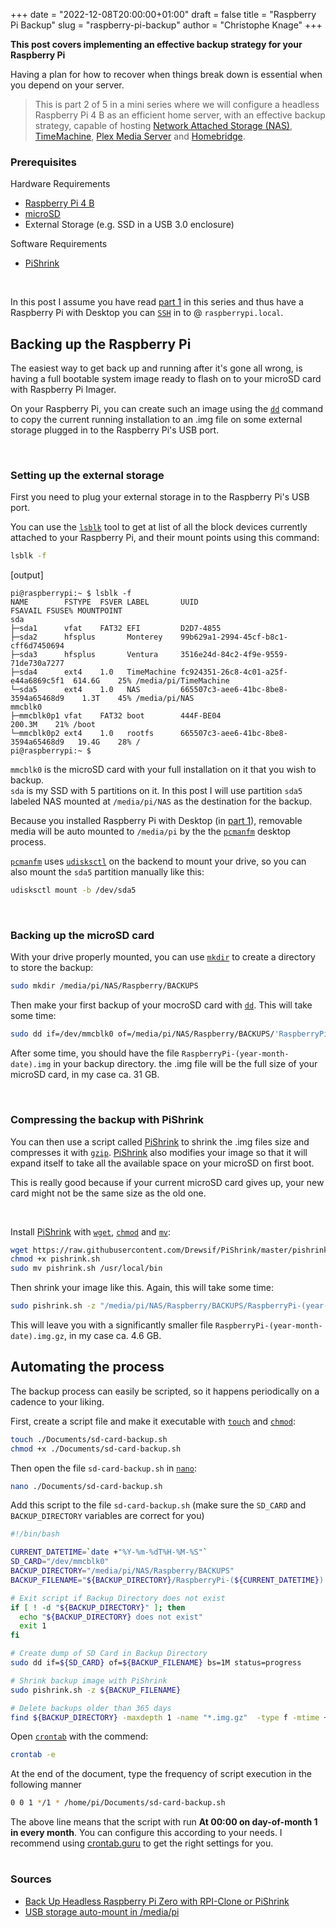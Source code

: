 +++
date = "2022-12-08T20:00:00+01:00"
draft = false
title = "Raspberry Pi Backup"
slug = "raspberry-pi-backup"
author = "Christophe Knage"
+++

**This post covers implementing an effective backup strategy for your Raspberry Pi**

Having a plan for how to recover when things break down is essential when you depend on your server.

> This is part 2 of 5 in a mini series where we will configure a headless Raspberry Pi 4 B as an efficient home server, with an effective backup strategy, capable of hosting <a href="https://en.wikipedia.org/wiki/Network-attached_storage" target="_blank">Network Attached Storage (NAS)</a>, <a href="https://support.apple.com/en-gb/HT201250" target="_blank">TimeMachine</a>, <a href="https://www.plex.tv" target="_blank">Plex Media Server</a> and <a href="https://homebridge.io" target="_blank">Homebridge</a>.

### Prerequisites

Hardware Requirements
- <a href="https://www.raspberrypi.com/products/raspberry-pi-4-model-b/" target="_blank">Raspberry Pi 4 B</a>
- <a href="https://www.raspberrypi.com/documentation/computers/getting-started.html#sd-cards" target="_blank">microSD</a>
- External Storage (e.g. SSD in a USB 3.0 enclosure)

Software Requirements
- <a href="https://github.com/Drewsif/PiShrink" target="_blank">PiShrink</a>

<br/>

In this post I assume you have read [part 1]({{<relref"/blog/01-raspberry-pi-headless-setup">}} "Headless Raspberry Pi Server") in this series and thus have a Raspberry Pi with Desktop you can <a href="https://manpages.debian.org/bullseye/openssh-client/ssh.1.en.html" target="_blank" class="code-doc">`SSH`</a> in to @ `raspberrypi.local`.

## Backing up the Raspberry Pi

The easiest way to get back up and running after it's gone all wrong, is having a full bootable system image ready to flash on to your microSD card with Raspberry Pi Imager.

On your Raspberry Pi, you can create such an image using the <a href="https://manpages.debian.org/bullseye/coreutils/dd.1.en.html" target="_blank" class="code-doc">`dd`</a> command to copy the current running installation to an .img file on some external storage plugged in to the Raspberry Pi's USB port.

<br/>

### Setting up the external storage

First you need to plug your external storage in to the Raspberry Pi's USB port.  

You can use the <a href="https://manpages.debian.org/bullseye/util-linux/lsblk.8.en.html" target="_blank" class="code-doc">`lsblk`</a> tool to get at list of all the block devices currently attached to your Raspberry Pi, and their mount points using this command:
```bash
lsblk -f
```
[output]
```
pi@raspberrypi:~ $ lsblk -f
NAME        FSTYPE  FSVER LABEL       UUID                                 FSAVAIL FSUSE% MOUNTPOINT
sda                                                                                       
├─sda1      vfat    FAT32 EFI         D2D7-4855                                           
├─sda2      hfsplus       Monterey    99b629a1-2994-45cf-b8c1-cff6d7450694                
├─sda3      hfsplus       Ventura     3516e24d-84c2-4f9e-9559-71de730a7277                
├─sda4      ext4    1.0   TimeMachine fc924351-26c8-4c01-a25f-e44a6869c5f1  614.6G    25% /media/pi/TimeMachine
└─sda5      ext4    1.0   NAS         665507c3-aee6-41bc-8be8-3594a65468d9    1.3T    45% /media/pi/NAS
mmcblk0                                                                                   
├─mmcblk0p1 vfat    FAT32 boot        444F-BE04                             200.3M    21% /boot
└─mmcblk0p2 ext4    1.0   rootfs      665507c3-aee6-41bc-8be8-3594a65468d9   19.4G    28% /
pi@raspberrypi:~ $ 
```

`mmcblk0` is the microSD card with your full installation on it that you wish to backup.  
`sda` is my SSD with 5 partitions on it. In this post I will use partition `sda5` labeled NAS mounted at `/media/pi/NAS` as the destination for the backup.

Because you installed Raspberry Pi with Desktop (in [part 1]({{<relref"/blog/01-raspberry-pi-headless-setup">}} "Headless Raspberry Pi Server")), removable media will be auto mounted to `/media/pi` by the the <a href="https://manpages.debian.org/bullseye/pcmanfm/pcmanfm.1.en.html" target="_blank" class="code-doc">`pcmanfm`</a> desktop process.

<a href="https://manpages.debian.org/bullseye/pcmanfm/pcmanfm.1.en.html" target="_blank" class="code-doc">`pcmanfm`</a> uses <a href="https://manpages.debian.org/bullseye/udisks2/udisksctl.1.en.html" target="_blank" class="code-doc">`udisksctl`</a> on the backend to mount your drive, so you can also mount the `sda5` partition manually like this:
```bash
udisksctl mount -b /dev/sda5
```

<br/>

### Backing up the microSD card

With your drive properly mounted, you can use <a href="https://manpages.debian.org/bullseye/coreutils/mkdir.1.en.html" target="_blank" class="code-doc">`mkdir`</a> to create a directory to store the backup: 
``` bash
sudo mkdir /media/pi/NAS/Raspberry/BACKUPS
```

Then make your first backup of your mocroSD card with <a href="https://manpages.debian.org/bullseye/coreutils/dd.1.en.html" target="_blank" class="code-doc">`dd`</a>. This will take some time:
``` bash
sudo dd if=/dev/mmcblk0 of=/media/pi/NAS/Raspberry/BACKUPS/'RaspberryPi-(year-month-date).img' bs=1M
```
<!--
[output]
```
pi@raspberrypi:~ $ sudo dd if=/dev/mmcblk0 of=/media/pi/NAS/Raspberry/BACKUPS/'RaspberryPi-(year-month-date).img' bs=1M
29608+0 records in
29608+0 records out
31046238208 bytes (31 GB, 29 GiB) copied, 754.574 s, 41.1 MB/s
pi@raspberrypi:~ $
```
-->

After some time, you should have the file `RaspberryPi-(year-month-date).img` in your backup directory. the .img file will be the full size of your microSD card, in my case ca. 31 GB.

<br/>

### Compressing the backup with PiShrink

You can then use a script called <a href="https://github.com/Drewsif/PiShrink" target="_blank">PiShrink</a> to shrink the .img files size and compresses it with <a href="https://manpages.debian.org/bullseye/gzip/gzip.1.en.html" target="_blank" class="code-doc">`gzip`</a>. <a href="https://github.com/Drewsif/PiShrink" target="_blank">PiShrink</a> also modifies your image so that it will expand itself to take all the available space on your microSD on first boot.

This is really good because if your current microSD card gives up, your new card might not be the same size as the old one. 

<br/>

Install <a href="https://github.com/Drewsif/PiShrink" target="_blank">PiShrink</a> with <a href="https://manpages.debian.org/bullseye/wget/wget.1.en.html" target="_blank" class="code-doc">`wget`</a>, <a href="https://manpages.debian.org/bullseye/coreutils/chmod.1.en.html" target="_blank" class="code-doc">`chmod`</a> and <a href="https://manpages.debian.org/bullseye/coreutils/mv.1.en.html" target="_blank" class="code-doc">`mv`</a>:
```bash
wget https://raw.githubusercontent.com/Drewsif/PiShrink/master/pishrink.sh
chmod +x pishrink.sh
sudo mv pishrink.sh /usr/local/bin
```

Then shrink your image like this. Again, this will take some time:
``` bash
sudo pishrink.sh -z "/media/pi/NAS/Raspberry/BACKUPS/RaspberryPi-(year-month-date).img"
```
<!--
[output]
```
pi@raspberrypi:~ $ sudo pishrink.sh -z "/media/pi/NAS/Raspberry/BACKUPS/RaspberryPi-(year-month-date).img"
pishrink.sh v0.1.2
pishrink.sh: Gathering data ...
Creating new /etc/rc.local
pishrink.sh: Checking filesystem ...
rootfs: Inode 7516 extent tree (at level 1) could be narrower.  IGNORED.
rootfs: Inode 7589 extent tree (at level 1) could be narrower.  IGNORED.
rootfs: Inode 11747 extent tree (at level 1) could be narrower.  IGNORED.
rootfs: Inode 46049 extent tree (at level 2) could be narrower.  IGNORED.
rootfs: Inode 62207 extent tree (at level 1) could be narrower.  IGNORED.
rootfs: Inode 85311 extent tree (at level 2) could be narrower.  IGNORED.
rootfs: Inode 260670 extent tree (at level 1) could be narrower.  IGNORED.
rootfs: Inode 260673 extent tree (at level 2) could be narrower.  IGNORED.
rootfs: Inode 263112 extent tree (at level 2) could be narrower.  IGNORED.
rootfs: 241629/1854720 files (0.6% non-contiguous), 2220285/7513088 blocks
resize2fs 1.46.2 (28-Feb-2021)
pishrink.sh: Shrinking filesystem ...
resize2fs 1.46.2 (28-Feb-2021)
Resizing the filesystem on /dev/loop0 to 2224074 (4k) blocks.
Begin pass 2 (max = 295292)
Relocating blocks             XXXXXXXXXXXXXXXXXXXXXXXXXXXXXXXXXXXXXXXX
Begin pass 3 (max = 230)
Scanning inode table          XXXXXXXXXXXXXXXXXXXXXXXXXXXXXXXXXXXXXXXX
Begin pass 4 (max = 62870)
Updating inode references     XXXXXXXXXXXXXXXXXXXXXXXXXXXXXXXXXXXXXXXX
The filesystem on /dev/loop0 is now 2224074 (4k) blocks long.

pishrink.sh: Shrinking image ...
pishrink.sh: Using gzip on the shrunk image ...
pishrink.sh: Shrunk /media/pi/NAS/Raspberry/BACKUPS/RaspberryPi-(year-month-date).img.gz from 29G to 4.6G ...
pi@raspberrypi:~ $ 
```
-->

This will leave you with a significantly smaller file `RaspberryPi-(year-month-date).img.gz`, in my case ca. 4.6 GB.

## Automating the process

The backup process can easily be scripted, so it happens periodically on a cadence to your liking.

First, create a script file and make it executable with <a href="https://manpages.debian.org/bullseye/coreutils/touch.1.en.html" target="_blank" class="code-doc">`touch`</a> and <a href="https://manpages.debian.org/bullseye/coreutils/chmod.1.en.html" target="_blank" class="code-doc">`chmod`</a>:
```bash
touch ./Documents/sd-card-backup.sh
chmod +x ./Documents/sd-card-backup.sh
```

Then open the file `sd-card-backup.sh` in <a href="https://manpages.debian.org/bullseye/nano/nano.1.en.html" target="_blank" class="code-doc">`nano`</a>:
```bash
nano ./Documents/sd-card-backup.sh
```

Add this script to the file `sd-card-backup.sh` (make sure the `SD_CARD` and `BACKUP_DIRECTORY` variables are correct for you)
```bash
#!/bin/bash

CURRENT_DATETIME=`date +"%Y-%m-%dT%H-%M-%S"`
SD_CARD="/dev/mmcblk0"
BACKUP_DIRECTORY="/media/pi/NAS/Raspberry/BACKUPS"
BACKUP_FILENAME="${BACKUP_DIRECTORY}/RaspberryPi-(${CURRENT_DATETIME}).img"

# Exit script if Backup Directory does not exist
if [ ! -d "${BACKUP_DIRECTORY}" ]; then
  echo "${BACKUP_DIRECTORY} does not exist"
  exit 1
fi

# Create dump of SD Card in Backup Directory
sudo dd if=${SD_CARD} of=${BACKUP_FILENAME} bs=1M status=progress

# Shrink backup image with PiShrink
sudo pishrink.sh -z ${BACKUP_FILENAME}

# Delete backups older than 365 days
find ${BACKUP_DIRECTORY} -maxdepth 1 -name "*.img.gz"  -type f -mtime +365  -delete
```

Open <a href="https://manpages.debian.org/bullseye/systemd-cron/crontab.1.en.html" target="_blank" class="code-doc">`crontab`</a> with the commend:
```bash
crontab -e
```

At the end of the document, type the frequency of script execution in the following manner
```bash
0 0 1 */1 * /home/pi/Documents/sd-card-backup.sh
```

The above line means that the script with run **At 00:00 on day-of-month 1 in every month**. You can configure this according to your needs. I recommend using <a href="https://crontab.guru/#0_0_1_*/1_*" target="_blank">crontab.guru</a> to get the right settings for you.

#
### Sources

- <a href="https://robotzero.one/headless-pi-zero-backup-clone/" target="_blank">Back Up Headless Raspberry Pi Zero with RPI-Clone or PiShrink</a>
- <a href="https://forums.raspberrypi.com/viewtopic.php?t=276494#p1675675" target="_blank">USB storage auto-mount in /media/pi</a>
